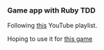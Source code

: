 ### Game app with Ruby TDD

Following [this](https://www.youtube.com/playlist?list=PLVBFw0Pn9e9IduDzgOx7Yoh0ur7SZa7hu) YouTube playlist.

Hoping to use it for [this game](https://github.com/winnab/celebrity)
